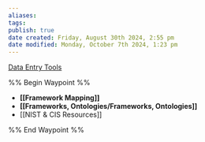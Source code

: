 ```yaml
---
aliases: 
tags: 
publish: true
date created: Friday, August 30th 2024, 2:55 pm
date modified: Monday, October 7th 2024, 1:23 pm
---
```


[Data Entry Tools](../../📁%2003%20-%20Curations,%20Stacks/⬇%20Tech%20Dropzone/Data%20Entry%20Tools/Data%20Entry%20Tools.md)

%% Begin Waypoint %%
- **[[Framework Mapping]]**
- **[[Frameworks, Ontologies/Frameworks, Ontologies]]**
- [[NIST & CIS Resources]]

%% End Waypoint %%